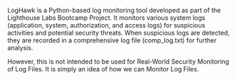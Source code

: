 
LogHawk is a Python-based log monitoring tool developed as part of the Lighthouse Labs Bootcamp Project. It  monitors various system logs (application, system, authorization, and access logs) for suspicious activities and potential security threats. When suspicious logs are detected, they are recorded in a comprehensive log file (comp_log.txt) for further analysis.

However, this is not intended to be used for Real-World Security Monitoring of Log Files. It is simply an idea of how we can Monitor Log Files. 
